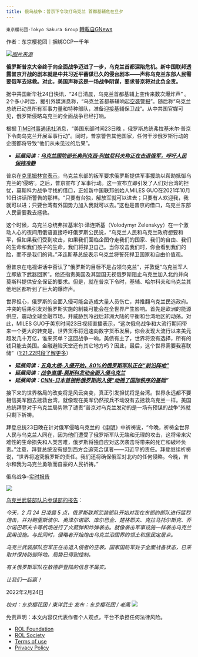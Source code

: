 ```yaml
---
title: 俄乌战争：普京下令攻打乌克兰 首都基辅危在旦夕
---
```

`東京櫻花団-Tokyo Sakura Group` [轉載自GNews](https://gnews.org/zh-hans/2057979/)

作者：东京樱花团｜捆绑CCP一千年

![](https://assets.gnews.org/wp-content/uploads/2022/02/俄乌战争：普京下令攻打乌克兰-首都基辅危在旦夕1.png)[*图片来源*](https://api.time.com/wp-content/uploads/2022/02/GettyImages-1237854921.jpg?w=1600&amp;quality=70)

**俄罗斯普京大帝终于向全面战争迈进了一步，乌克兰首都深陷危机。新中国联邦透露普京开战的剧本就是中共习近平蓄谋已久的侵台剧本——声称乌克兰东部人民需要俄军去拯救。对此，美国声称这是一场战争阴谋，要求普京将对此负全责。**

据中共国新华社24日快讯，“24日清晨，乌克兰首都基辅上空传来数次爆炸声” 。2个多小时后，援引外媒消息称，“乌克兰首都基辅响起[空袭警报](http://www.news.cn/mil/2022-02/24/c_1211586106.htm)”。随后称“乌克兰总统已动员所有军事力量和特种部队，准备迎接基辅保卫战”。从中共国官媒可见，俄罗斯侵略乌克兰的全面战争已经打响。

根据 [TIME时事通讯社](https://time.com/6150679/russia-ukraine-war/)消息，“美国东部时间23日晚 ，俄罗斯总统弗拉基米尔·普京下令向乌克兰开展军事行动”。同时，普京警告其他国家，任何干涉俄罗斯行动的企图都将导致“他们从未见过的后果”。

- ***延展阅读：***[***乌克兰国防部长奥列克西·列兹尼科夫称正在击退俄军，呼吁人民保持冷静***](https://www.mil.gov.ua/news/2022/02/24/zvernennya-ministra-oboroni-ukraini-oleksiya-reznikova/)


普京在[克里姆林宫表示](https://time.com/6150679/russia-ukraine-war/)，乌克兰东部的叛军要求俄罗斯提供军事援助以帮助抵御乌克兰的‘侵略’。之后，普京宣布了军事行动。这一宣布立即引发了人们对台湾的担忧，莫斯科为战争寻找的借口，正如新中国联邦创始人MILES GUO在2021年10月10日讲话所警告的那样。“只要有台独，解放军就可以进去；只要有人欢迎我，我就可以进；只要台湾有外国势力加入我就可以去。”这也是普京的借口，乌克兰东部人民需要我去拯救。

这个时候，乌克兰总统弗拉基米尔·泽连斯基（Volodymyr Zelenskyy）在一个激动人心的夜间用俄语直接呼吁俄罗斯公民说，“乌克兰人民和乌克兰政府想要和平，但如果我们受到攻击，如果我们面临企图夺走我们的国家、我们的自由、我们的生命和我们孩子的生命，我们将捍卫自己。当你攻击我们时，你会看到我们的脸，而不是我们的背。”泽连斯基总统表示乌克兰将誓死捍卫国家和自由价值观。

但普京在电视讲话中否认了“俄罗斯的目标不是占领乌克兰”，并敦促“乌克兰军人立即放下武器回家”。他还指责美国及其盟国无视俄罗斯阻止乌克兰加入北约并向莫斯科提供安全保证的要求。但是，就在普京下令时，基辅、哈尔科夫和乌克兰其他地区都听到了巨大的爆炸声。

世界担心，俄罗斯的全面入侵可能会造成大量人员伤亡，并推翻乌克兰民选政府。冲突的后果引发对俄罗斯实施的制裁可能会在全世界产生影响。首先是欧洲的能源供应，震动全球金融市场，并威胁到冷战后非洲大陆的平衡和台湾地区的动荡。对此，MILES GUO于美东时间23日视频直播表示，“这次俄乌战争和大流行期间带来一个更大的转变是，世界货币将迅速向数字货币发展，你会发现大流行以来美元超发几十万亿，谁来买单？这回战争一响，美债有主了，世界将没有选择，所有的钱只能去美国。金融避险天堂还有其它地方吗？因此，最后，这个世界需要我喜联储”（[1:21.22时段了解更多](https://gettr.com/post/pwbjub06c5)）

- ***延展阅读：***[***五角大楼-入侵开始，80%的俄罗斯军队正在“前沿阵地”***](https://www.airforcemag.com/pentagon-80-of-russian-forces-in-forward-position-to-invade-ukraine/)
- ***延展阅读：***[***战争直播-莫斯科发动全面入侵乌克兰***](http://xn--mtqx4bia39jo3bd28c2p3aoqq7r4b/)
- ***延展阅读：***[***CNN-日本首相称俄罗斯的入侵“动摇了国际秩序的基础***](https://www.cnn.com/europe/live-news/ukraine-russia-news-02-23-22/index.html)***”***


接下来的世界格局的改变将是风云突变，真正引发担忧将是台湾。世界永远都不要相信美军回去拯救台湾，就像现在美军仍然按兵不动没有去拯救乌克兰一样。美国总统拜登对于乌克兰局势除了谴责“普京对乌克兰发动的是一场有预谋的战争”外就只剩下祈祷。

拜登总统23日晚在针对俄军侵略乌克兰的《[申明](https://www.whitehouse.gov/briefing-room/statements-releases/2022/02/23/statement-by-president-biden-on-russias-unprovoked-and-unjustified-attack-on-ukraine/)》中祈祷说，“今晚，祈祷全世界人民与乌克兰人同在，因为他们遭受了俄罗斯军队无端和无理的攻击，这将带来灾难性的生命损失和人类苦难，俄罗斯将独自应对这次袭击将带来的死亡和破坏负责。”注意，拜登总统没有提到西方会追究合谋者——习近平的责任。拜登继续祈祷说，“世界将追究俄罗斯的责任。我们还将确保俄军对北约的任何侵略。今晚，吉尔和我为乌克兰勇敢而自豪的人民祈祷。”

俄乌战争-[实时报告](https://www.mil.gov.ua/news/)

![](https://assets.gnews.org/wp-content/uploads/2022/02/俄乌战争：普京下令攻打乌克兰-首都基辅危在旦夕2.png)

[乌克兰武装部队总参谋部的报告](https://www.mil.gov.ua/news/2022/02/24/povidomlennya-generalnogo-shtabu-zbrojnih-sil-ukraini/)：

*今天，2 月 24 日凌晨 5 点，俄罗斯联邦武装部队开始对我在东部的部队进行猛烈炮击，并对鲍里斯波尔、奥泽尔诺耶、库尔巴金、楚格耶夫、克拉马托尔斯克、乔尔诺巴耶夫卡等机场进行了火箭弹和炸弹袭击。就像袭击军事设施一样袭击乌克兰民用设施。与此同时，侵略者开始炮击乌克兰沿国界的领土和居民定居点。*

*乌克兰武装部队空军正在击退入侵者的空袭。国家国防军处于全面战备状态，已采取并保持防御阵地。局势已得到控制。*

*有关俄罗斯军队在敖德萨登陆的信息不属实。*

*让我们一起赢！*

2022年2月24日

*校对：东京樱花团 / 東洋武士*
*发布：东京樱花团 / 老黑*
![](https://assets.gnews.org/wp-content/uploads/2022/02/二维码.jpg)
 

免责声明：本文内容仅代表作者个人观点，平台不承担任何法律风险。

- [ROL Foundation](https://rolfoundation.org/)
- [ROL Society](https://rolsociety.org/)
- [Terms of use](https://gnews.org/terms-of-use-3/)
- [Privacy Policy](https://gnews.org/privacy-policy/)
